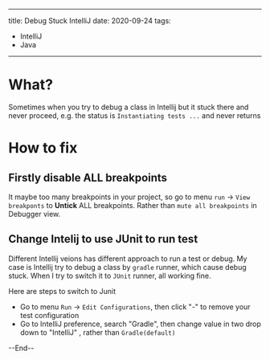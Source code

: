 
---
title: Debug Stuck IntelliJ
date: 2020-09-24
tags:
 - IntelliJ
 - Java

---

# What?
Sometimes when you try to debug a class in Intellij but it stuck there and never proceed, e.g. the status is `Instantiating tests ...` and never returns

# How to fix

## Firstly disable ALL breakpoints
It maybe too many breakpoints in your project, so go to menu `run` -> `View breakponts` to **Untick** ALL breakpoints. Rather than `mute all breakpoints` in Debugger view.

## Change Intelij to use JUnit to run test
Different Intellij veions has different approach to run a test or debug. My case is Intellij try to debug a class by `gradle` runner, which cause debug stuck. When I try to switch it to `JUnit` runner, all working fine. 

Here are steps to switch to Junit

 - Go to menu `Run` -> `Edit Configurations`, then click "-" to remove your test configuration
 - Go to IntelliJ preference, search "Gradle", then change value in two drop down to "IntelliJ" , rather than `Gradle(default)`


--End--